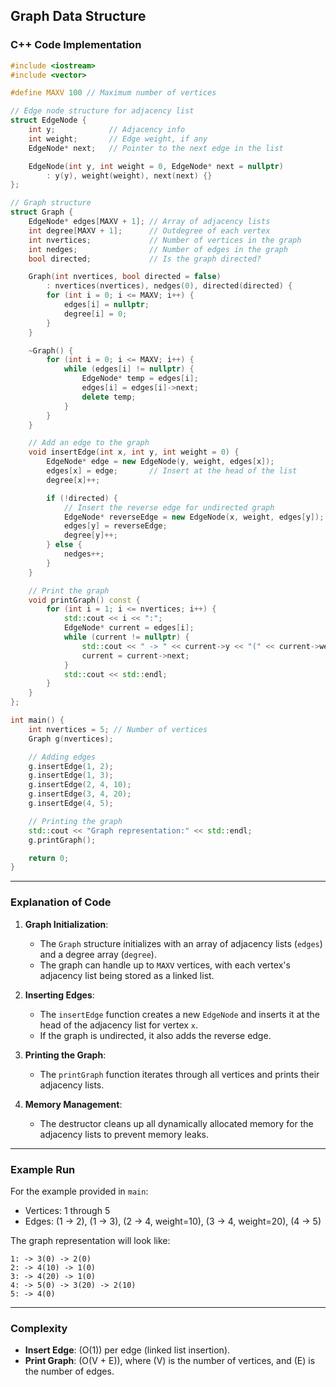 ## Graph Data Structure

### C++ Code Implementation

```cpp
#include <iostream>
#include <vector>

#define MAXV 100 // Maximum number of vertices

// Edge node structure for adjacency list
struct EdgeNode {
    int y;            // Adjacency info
    int weight;       // Edge weight, if any
    EdgeNode* next;   // Pointer to the next edge in the list

    EdgeNode(int y, int weight = 0, EdgeNode* next = nullptr) 
        : y(y), weight(weight), next(next) {}
};

// Graph structure
struct Graph {
    EdgeNode* edges[MAXV + 1]; // Array of adjacency lists
    int degree[MAXV + 1];      // Outdegree of each vertex
    int nvertices;             // Number of vertices in the graph
    int nedges;                // Number of edges in the graph
    bool directed;             // Is the graph directed?

    Graph(int nvertices, bool directed = false) 
        : nvertices(nvertices), nedges(0), directed(directed) {
        for (int i = 0; i <= MAXV; i++) {
            edges[i] = nullptr;
            degree[i] = 0;
        }
    }

    ~Graph() {
        for (int i = 0; i <= MAXV; i++) {
            while (edges[i] != nullptr) {
                EdgeNode* temp = edges[i];
                edges[i] = edges[i]->next;
                delete temp;
            }
        }
    }

    // Add an edge to the graph
    void insertEdge(int x, int y, int weight = 0) {
        EdgeNode* edge = new EdgeNode(y, weight, edges[x]);
        edges[x] = edge;       // Insert at the head of the list
        degree[x]++;

        if (!directed) {
            // Insert the reverse edge for undirected graph
            EdgeNode* reverseEdge = new EdgeNode(x, weight, edges[y]);
            edges[y] = reverseEdge;
            degree[y]++;
        } else {
            nedges++;
        }
    }

    // Print the graph
    void printGraph() const {
        for (int i = 1; i <= nvertices; i++) {
            std::cout << i << ":";
            EdgeNode* current = edges[i];
            while (current != nullptr) {
                std::cout << " -> " << current->y << "(" << current->weight << ")";
                current = current->next;
            }
            std::cout << std::endl;
        }
    }
};

int main() {
    int nvertices = 5; // Number of vertices
    Graph g(nvertices);

    // Adding edges
    g.insertEdge(1, 2);
    g.insertEdge(1, 3);
    g.insertEdge(2, 4, 10);
    g.insertEdge(3, 4, 20);
    g.insertEdge(4, 5);

    // Printing the graph
    std::cout << "Graph representation:" << std::endl;
    g.printGraph();

    return 0;
}
```

---

### Explanation of Code

1. **Graph Initialization**:
   - The `Graph` structure initializes with an array of adjacency lists (`edges`) and a degree array (`degree`).
   - The graph can handle up to `MAXV` vertices, with each vertex's adjacency list being stored as a linked list.

2. **Inserting Edges**:
   - The `insertEdge` function creates a new `EdgeNode` and inserts it at the head of the adjacency list for vertex `x`.
   - If the graph is undirected, it also adds the reverse edge.

3. **Printing the Graph**:
   - The `printGraph` function iterates through all vertices and prints their adjacency lists.

4. **Memory Management**:
   - The destructor cleans up all dynamically allocated memory for the adjacency lists to prevent memory leaks.

---

### Example Run
For the example provided in `main`:
- Vertices: 1 through 5
- Edges: (1 → 2), (1 → 3), (2 → 4, weight=10), (3 → 4, weight=20), (4 → 5)

The graph representation will look like:
```
1: -> 3(0) -> 2(0)
2: -> 4(10) -> 1(0)
3: -> 4(20) -> 1(0)
4: -> 5(0) -> 3(20) -> 2(10)
5: -> 4(0)
```

---

### Complexity
- **Insert Edge**: \(O(1)\) per edge (linked list insertion).
- **Print Graph**: \(O(V + E)\), where \(V\) is the number of vertices, and \(E\) is the number of edges.